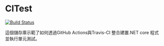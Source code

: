# CITest
[![Build Status](https://travis-ci.com/lag945/CITest.svg?branch=main)](https://travis-ci.com/lag945/CITest)

這個儲存庫示範了如何透過GitHub Actions與Travis-CI 整合建置.NET core 程式並執行單元測試。

